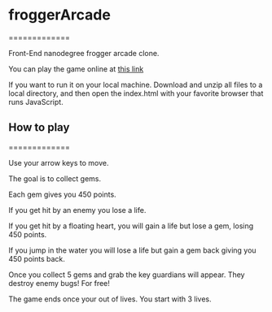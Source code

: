 # froggerArcade 
=============

Front-End nanodegree frogger arcade clone.

You can play the game online at [this link](http://msweeney1.github.io/P3-New/)

If you want to run it on your local machine.  Download and unzip all files to a local directory, and then open the index.html with your favorite browser that runs JavaScript.

## How to play
=============

Use your arrow keys to move.

The goal is to collect gems.

Each gem gives you 450 points.

If you get hit by an enemy you lose a life.

If you get hit by a floating heart, you will gain a life but lose a gem, losing 450 points.

If you jump in the water you will lose a life but gain a gem back giving you 450 points back.

Once you collect 5 gems and grab the key guardians will appear.  They destroy enemy bugs! For free!

The game ends once your out of lives. You start with 3 lives.
